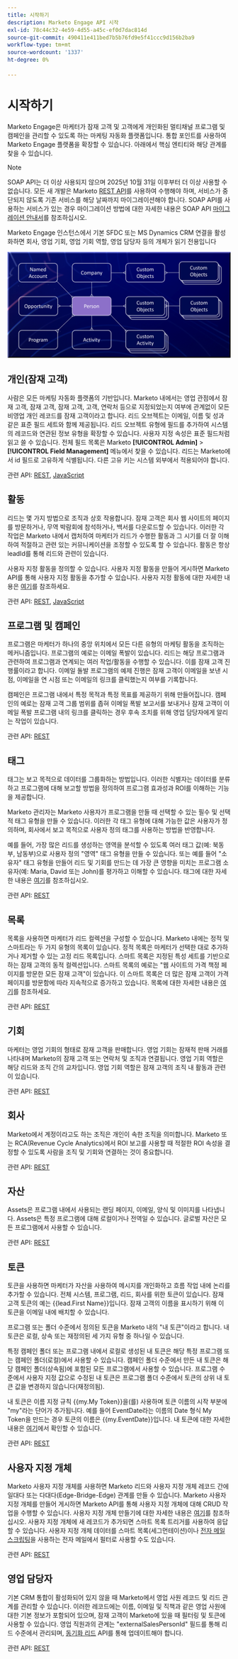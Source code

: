 ```yaml
---
title: 시작하기
description: Marketo Engage API 시작
exl-id: 78c44c32-4e59-4d55-a45c-ef0d7dac814d
source-git-commit: 490411e411bed7b5b76fd9e5f41ccc9d156b2ba9
workflow-type: tm+mt
source-wordcount: '1337'
ht-degree: 0%

---
```


# 시작하기

Marketo Engage은 마케터가 잠재 고객 및 고객에게 개인화된 멀티채널 프로그램 및 캠페인을 관리할 수 있도록 하는 마케팅 자동화 플랫폼입니다. 통합 포인트를 사용하여 Marketo Engage 플랫폼을 확장할 수 있습니다. 아래에서 핵심 엔티티와 해당 관계를 찾을 수 있습니다.

>[!NOTE]
>SOAP API는 더 이상 사용되지 않으며 2025년 10월 31일 이후부터 더 이상 사용할 수 없습니다. 모든 새 개발은 Marketo [REST API](./rest-api/rest-api.md)를 사용하여 수행해야 하며, 서비스가 중단되지 않도록 기존 서비스를 해당 날짜까지 마이그레이션해야 합니다. SOAP API를 사용하는 서비스가 있는 경우 마이그레이션 방법에 대한 자세한 내용은 SOAP API [마이그레이션 안내서](./soap-api/migration.md)를 참조하십시오.
>

Marketo Engage 인스턴스에서 기본 SFDC 또는 MS Dynamics CRM 연결을 활성화하면 회사, 영업 기회, 영업 기회 역할, 영업 담당자 등의 개체가 읽기 전용입니다

![데이터 모델](assets/data_model.png)

## 개인(잠재 고객)

사람은 모든 마케팅 자동화 플랫폼의 기반입니다. Marketo 내에서는 영업 관점에서 잠재 고객, 잠재 고객, 잠재 고객, 고객, 연락처 등으로 지정되었는지 여부에 관계없이 모든 비영업 개인 레코드를 잠재 고객이라고 합니다. 리드 오브젝트는 이메일, 이름 및 성과 같은 표준 필드 세트와 함께 제공됩니다. 리드 오브젝트 유형에 필드를 추가하여 시스템의 레코드와 연관된 정보 유형을 확장할 수 있습니다. 사용자 지정 속성은 표준 필드처럼 읽고 쓸 수 있습니다. 전체 필드 목록은 Marketo **[!UICONTROL Admin]** > **[!UICONTROL Field Management]** 메뉴에서 찾을 수 있습니다. 리드는 Marketo에서 id 필드로 고유하게 식별됩니다. 다른 고유 키는 시스템 외부에서 적용되어야 합니다.

관련 API: [REST](https://developer.adobe.com/marketo-apis/api/mapi/#tag/Leads), [JavaScript](javascript-api/lead-tracking.md#lead-tracking-api)

## 활동

리드는 몇 가지 방법으로 조직과 상호 작용합니다. 잠재 고객은 회사 웹 사이트의 페이지를 방문하거나, 무역 박람회에 참석하거나, 백서를 다운로드할 수 있습니다. 이러한 각 작업은 Marketo 내에서 캡처하여 마케터가 리드가 수행한 활동과 그 시기를 더 잘 이해하여 적절하고 관련 있는 커뮤니케이션을 조정할 수 있도록 할 수 있습니다. 활동은 항상 leadId를 통해 리드와 관련이 있습니다.

사용자 지정 활동을 정의할 수 있습니다. 사용자 지정 활동을 만들어 게시하면 Marketo API를 통해 사용자 지정 활동을 추가할 수 있습니다. 사용자 지정 활동에 대한 자세한 내용은 [여기](https://experienceleague.adobe.com/en/docs/marketo/using/product-docs/administration/marketo-custom-activities/understanding-custom-activities)를 참조하세요.

관련 API: [REST](https://developer.adobe.com/marketo-apis/api/mapi/#tag/Activities), [JavaScript](javascript-api/lead-tracking.md#munchkin-behavior)

## 프로그램 및 캠페인

프로그램은 마케터가 하나의 중앙 위치에서 모든 다른 유형의 마케팅 활동을 조직하는 메커니즘입니다. 프로그램의 예로는 이메일 폭발이 있습니다. 리드는 해당 프로그램과 관련하여 프로그램과 연계되는 여러 작업/활동을 수행할 수 있습니다. 이를 잠재 고객 진행률이라고 합니다. 이메일 돌발 프로그램의 예제 진행은 잠재 고객이 이메일을 보낸 시점, 이메일을 연 시점 또는 이메일의 링크를 클릭했는지 여부를 기록합니다.

캠페인은 프로그램 내에서 특정 목적과 특정 목표를 제공하기 위해 만들어집니다. 캠페인의 예로는 잠재 고객 그룹 범위를 좁혀 이메일 폭발 보고서를 보내거나 잠재 고객이 이메일 폭발 프로그램 내의 링크를 클릭하는 경우 후속 조치를 위해 영업 담당자에게 알리는 작업이 있습니다.

관련 API: [REST](https://developer.adobe.com/marketo-apis/api/mapi/#tag/Campaigns)

## 태그

태그는 보고 목적으로 데이터를 그룹화하는 방법입니다. 이러한 식별자는 데이터를 분류하고 프로그램에 대해 보고할 방법을 정의하여 프로그램 효과성과 ROI를 이해하는 기능을 제공합니다.

Marketo 관리자는 Marketo 사용자가 프로그램을 만들 때 선택할 수 있는 필수 및 선택적 태그 유형을 만들 수 있습니다. 이러한 각 태그 유형에 대해 가능한 값은 사용자가 정의하며, 회사에서 보고 목적으로 사용자 정의 태그를 사용하는 방법을 반영합니다.

예를 들어, 가장 많은 리드를 생성하는 영역을 분석할 수 있도록 여러 태그 값(예: 북동부, 남동부)으로 사용자 정의 &quot;영역&quot; 태그 유형을 만들 수 있습니다. 또는 예를 들어 &quot;소유자&quot; 태그 유형을 만들어 리드 및 기회를 만드는 데 가장 큰 영향을 미치는 프로그램 소유자(예: Maria, David 또는 John)를 평가하고 이해할 수 있습니다. 태그에 대한 자세한 내용은 [여기](https://experienceleague.adobe.com/en/docs/marketo/using/product-docs/core-marketo-concepts/programs/working-with-programs/understanding-tags)를 참조하십시오.

관련 API: [REST](https://developer.adobe.com/marketo-apis/api/asset/)

## 목록

목록을 사용하면 마케터가 리드 컬렉션을 구성할 수 있습니다. Marketo 내에는 정적 및 스마트라는 두 가지 유형의 목록이 있습니다. 정적 목록은 마케터가 선택한 대로 추가하거나 제거할 수 있는 고정 리드 목록입니다. 스마트 목록은 지정된 특성 세트를 기반으로 하는 잠재 고객의 동적 컬렉션입니다. 스마트 목록의 예로는 &quot;웹 사이트의 가격 책정 페이지를 방문한 모든 잠재 고객&quot;이 있습니다. 이 스마트 목록은 더 많은 잠재 고객이 가격 페이지를 방문함에 따라 지속적으로 증가하고 있습니다. 목록에 대한 자세한 내용은 [여기](https://experienceleague.adobe.com/ko/docs/marketo/using/home)를 참조하세요.

관련 API: [REST](https://developer.adobe.com/marketo-apis/api/asset/#tag/Static-Lists)

## 기회

마케터는 영업 기회의 형태로 잠재 고객을 판매합니다. 영업 기회는 잠재적 판매 거래를 나타내며 Marketo의 잠재 고객 또는 연락처 및 조직과 연결됩니다. 영업 기회 역할은 해당 리드와 조직 간의 교차입니다. 영업 기회 역할은 잠재 고객의 조직 내 활동과 관련이 있습니다.

관련 API: [REST](https://developer.adobe.com/marketo-apis/api/mapi/#tag/Opportunities)

## 회사

Marketo에서 계정이라고도 하는 조직은 개인이 속한 조직을 의미합니다. Marketo 또는 RCA(Revenue Cycle Analytics)에서 ROI 보고를 사용할 때 적절한 ROI 속성을 결정할 수 있도록 사람을 조직 및 기회와 연결하는 것이 중요합니다.

관련 API: [REST](https://developer.adobe.com/marketo-apis/api/mapi/#tag/Companies)

## 자산

Assets은 프로그램 내에서 사용되는 랜딩 페이지, 이메일, 양식 및 이미지를 나타냅니다. Assets은 특정 프로그램에 대해 로컬이거나 전역일 수 있습니다. 글로벌 자산은 모든 프로그램에서 사용할 수 있습니다.

관련 API: [REST](https://developer.adobe.com/marketo-apis/api/asset/)

## 토큰

토큰을 사용하면 마케터가 자산을 사용하여 메시지를 개인화하고 흐름 작업 내에 논리를 추가할 수 있습니다. 전체 시스템, 프로그램, 리드, 회사를 위한 토큰이 있습니다. 잠재 고객 토큰의 예는 {{lead.First Name}}입니다. 잠재 고객의 이름을 표시하기 위해 이 토큰을 이메일 내에 배치할 수 있습니다.

프로그램 또는 폴더 수준에서 정의된 토큰을 Marketo 내의 &quot;내 토큰&quot;이라고 합니다. 내 토큰은 로컬, 상속 또는 재정의된 세 가지 유형 중 하나일 수 있습니다.

특정 캠페인 폴더 또는 프로그램 내에서 로컬로 생성된 내 토큰은 해당 특정 프로그램 또는 캠페인 폴더(로컬)에서 사용할 수 있습니다. 캠페인 폴더 수준에서 만든 내 토큰은 해당 캠페인 폴더(상속됨)에 포함된 모든 프로그램에서 사용할 수 있습니다. 프로그램 수준에서 사용자 지정 값으로 수정된 내 토큰은 프로그램 폴더 수준에서 토큰의 상위 내 토큰 값을 변경하지 않습니다(재정의됨).

내 토큰은 이름 지정 규칙 {{my.My Token}}을(를) 사용하며 토큰 이름의 시작 부분에 &quot;my&quot;라는 단어가 추가됩니다. 예를 들어 EventDate라는 이름의 Date 형식 My Token을 만드는 경우 토큰의 이름은 {{my.EventDate}}입니다. 내 토큰에 대한 자세한 내용은 [여기](https://experienceleague.adobe.com/en/docs/marketo/using/product-docs/core-marketo-concepts/programs/tokens/understanding-my-tokens-in-a-program)에서 확인할 수 있습니다.

관련 API: [REST](https://developer.adobe.com/marketo-apis/api/asset/#tag/Tokens)

## 사용자 지정 개체

Marketo 사용자 지정 개체를 사용하면 Marketo 리드와 사용자 지정 개체 레코드 간에 일대다 또는 다대다(Edge-Bridge-Edge) 관계를 만들 수 있습니다. Marketo 사용자 지정 개체를 만들어 게시하면 Marketo API를 통해 사용자 지정 개체에 대해 CRUD 작업을 수행할 수 있습니다. 사용자 지정 개체 만들기에 대한 자세한 내용은 [여기](https://experienceleague.adobe.com/ko/docs/marketo/using/home)를 참조하십시오. 사용자 지정 개체에 새 레코드가 추가되면 스마트 목록 트리거를 사용하여 응답할 수 있습니다. 사용자 지정 개체 데이터를 스마트 목록(세그먼테이션)이나 [전자 메일 스크립팅](email-scripting.md)을 사용하는 전자 메일에서 필터로 사용할 수도 있습니다.

관련 API: [REST](https://developer.adobe.com/marketo-apis/api/mapi/#tag/Custom-Objects)

## 영업 담당자

기본 CRM 통합이 활성화되어 있지 않을 때 Marketo에서 영업 사원 레코드 및 리드 관계를 관리할 수 있습니다. 이러한 레코드에는 이름, 이메일 및 직책과 같은 영업 사원에 대한 기본 정보가 포함되어 있으며, 잠재 고객이 Marketo에 있을 때 필터링 및 토큰에 사용할 수 있습니다. 영업 직원과의 관계는 &quot;externalSalesPersonId&quot; 필드를 통해 리드 수준에서 관리되며, [동기화 리드](https://developer.adobe.com/marketo-apis/api/mapi/#tag/Leads/operation/syncLeadUsingPOST) API를 통해 업데이트해야 합니다.

관련 API: [REST](https://developer.adobe.com/marketo-apis/api/mapi/#tag/Sales-Persons)
